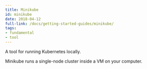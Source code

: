 ```yaml
---
title: Minikube
id: minikube
date: 2018-04-12
full-link: /docs/getting-started-guides/minikube/
tags:
- fundamental
- tool 
---
```

 A tool for running Kubernetes locally.

<!--more--> 

Minikube runs a single-node cluster inside a VM on your computer.

